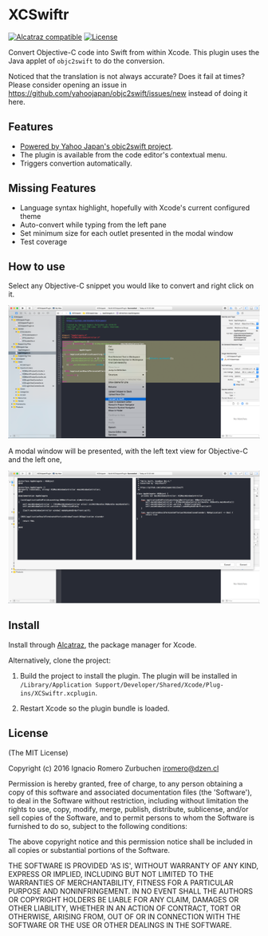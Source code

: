 # XCSwiftr

[![Alcatraz compatible](https://img.shields.io/badge/Alcatraz-compatible-4BC51D.svg?style=flat)](http://alcatraz.io/)
[![License](http://img.shields.io/badge/license-MIT-blue.svg)](http://opensource.org/licenses/MIT)

Convert Objective-C code into Swift from within Xcode.
This plugin uses the Java applet of `objc2swift` to do the conversion.

Noticed that the translation is not always accurate? Does it fail at times? Please consider opening an issue in https://github.com/yahoojapan/objc2swift/issues/new instead of doing it here.

## Features

- [Powered by Yahoo Japan's objc2swift project](https://github.com/yahoojapan/objc2swift).
- The plugin is available from the code editor's contextual menu.
- Triggers convertion automatically.

## Missing Features

- Language syntax highlight, hopefully with Xcode's current configured theme
- Auto-convert while typing from the left pane
- Set minimum size for each outlet presented in the modal window
- Test coverage


## How to use

Select any Objective-C snippet you would like to convert and right click on it.

![contextual menu](./Documentation/Screenshots/screenshot_contextual_menu.png)


A modal window will be presented, with the left text view for Objective-C and the left one,

![main view](./Documentation/Screenshots/screenshot_main.png)


## Install

Install through [Alcatraz](http://alcatraz.io/), the package manager for Xcode.

Alternatively, clone the project:

1. Build the project to install the plugin. The plugin will be installed in `/Library/Application Support/Developer/Shared/Xcode/Plug-ins/XCSwiftr.xcplugin`.

3. Restart Xcode so the plugin bundle is loaded.


## License
(The MIT License)

Copyright (c) 2016 Ignacio Romero Zurbuchen <iromero@dzen.cl>

Permission is hereby granted, free of charge, to any person obtaining a copy of this software and associated documentation files (the 'Software'), to deal in the Software without restriction, including without limitation the rights to use, copy, modify, merge, publish, distribute, sublicense, and/or sell copies of the Software, and to permit persons to whom the Software is furnished to do so, subject to the following conditions:

The above copyright notice and this permission notice shall be included in all copies or substantial portions of the Software.

THE SOFTWARE IS PROVIDED 'AS IS', WITHOUT WARRANTY OF ANY KIND, EXPRESS OR IMPLIED, INCLUDING BUT NOT LIMITED TO THE WARRANTIES OF MERCHANTABILITY, FITNESS FOR A PARTICULAR PURPOSE AND NONINFRINGEMENT. IN NO EVENT SHALL THE AUTHORS OR COPYRIGHT HOLDERS BE LIABLE FOR ANY CLAIM, DAMAGES OR OTHER LIABILITY, WHETHER IN AN ACTION OF CONTRACT, TORT OR OTHERWISE, ARISING FROM, OUT OF OR IN CONNECTION WITH THE SOFTWARE OR THE USE OR OTHER DEALINGS IN THE SOFTWARE.
